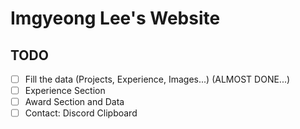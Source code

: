 # Imgyeong Lee's Website

## TODO

- [ ] Fill the data (Projects, Experience, Images...) (ALMOST DONE...)
- [ ] Experience Section
- [ ] Award Section and Data
- [ ] Contact: Discord Clipboard
